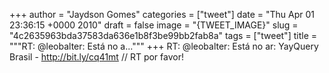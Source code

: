 
+++
author = "Jaydson Gomes"
categories = ["tweet"]
date = "Thu Apr 01 23:36:15 +0000 2010"
draft = false
image = "{TWEET_IMAGE}"
slug = "4c2635963bda37583da636e1b8f3be99bb2fab8a"
tags = ["tweet"]
title = """RT: @leobalter: Está no a..."""
+++
RT: @leobalter: Está no ar: YayQuery Brasil - http://bit.ly/cq41mt // RT por favor!
